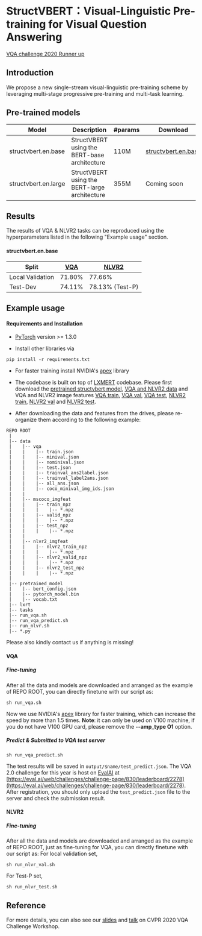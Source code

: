 # StructVBERT：Visual-Linguistic Pre-training for Visual Question Answering

[VQA challenge 2020 Runner up](https://drive.google.com/file/d/1zYnoQqAMpBzdVEEkrdHy6w2h4lj4pEDK/view)

## Introduction
We propose a new single-stream visual-linguistic pre-training scheme by leveraging multi-stage progressive pre-training and multi-task learning.
## Pre-trained models
|Model | Description | #params | Download |
|------------------------|-------------------------------------------|------|------|
|structvbert.en.base | StructVBERT using the BERT-base architecture | 110M | [structvbert.en.base](http://119608.oss-cn-hangzhou-zmf.aliyuncs.com/structvbert/pretrained_model.tar.gz) |
|structvbert.en.large | StructVBERT using the BERT-large architecture | 355M | Coming soon |

## Results
The results of VQA & NLVR2 tasks can be reproduced using the hyperparameters listed in the following "Example usage" section.
#### structvbert.en.base

| Split | [VQA](https://visualqa.org/) | [NLVR2](https://lil.nlp.cornell.edu/nlvr/) |
|--------------------|-------|-------|
|  Local Validation	 |71.80% |77.66% |
| Test-Dev |74.11% |78.13% (Test-P) |

## Example usage
#### Requirements and Installation
* [PyTorch](https://pytorch.org/) version >= 1.3.0

* Install other libraries via
```
pip install -r requirements.txt
```

* For faster training install NVIDIA's [apex](https://github.com/NVIDIA/apex) library
* The codebase is built on top of [LXMERT](https://github.com/airsplay/lxmert) codebase. Please first download the [pretrained structvbert model](http://119608.oss-cn-hangzhou-zmf.aliyuncs.com/structvbert/pretrained_model.tar.gz), [VQA and NLVR2 data](http://119608.oss-cn-hangzhou-zmf.aliyuncs.com/structvbert/data.tar.gz) and VQA and NLVR2 image features [VQA train](http://119608.oss-cn-hangzhou-zmf.aliyuncs.com/structvbert/train_npz.tar.gz), [VQA val](http://119608.oss-cn-hangzhou-zmf.aliyuncs.com/structvbert/valid_npz.tar.gz), [VQA test](http://119608.oss-cn-hangzhou-zmf.aliyuncs.com/structvbert/test_npz.tar.gz), [NLVR2 train](http://119608.oss-cn-hangzhou-zmf.aliyuncs.com/structvbert/nlvr2_train_npz.tar.gz), [NLVR2 val](http://119608.oss-cn-hangzhou-zmf.aliyuncs.com/structvbert/nlvr2_valid_npz.tar.gz) and [NLVR2 test](http://119608.oss-cn-hangzhou-zmf.aliyuncs.com/structvbert/nlvr2_test_npz.tar.gz). 

* After downloading the data and features from the drives, 
please re-organize them according to the following example:
```
REPO ROOT
 |
 |-- data                  
 |    |-- vqa
 |    |    |-- train.json
 |    |    |-- minival.json
 |    |    |-- nominival.json
 |    |    |-- test.json
 |    |    |-- trainval_ans2label.json
 |    |    |-- trainval_label2ans.json
 |    |    |-- all_ans.json
 |    |    |-- coco_minival_img_ids.json
 |    |
 |    |-- mscoco_imgfeat
 |    |    |-- train_npz
 |    |    |    |-- *.npz
 |    |    |-- valid_npz
 |    |    |    |-- *.npz
 |    |    |-- test_npz
 |    |	   |    |-- *.npz
 |    |
 |    |-- nlvr2_imgfeat
 |    |    |-- nlvr2_train_npz
 |    |    |    |-- *.npz
 |    |    |-- nlvr2_valid_npz
 |    |    |    |-- *.npz
 |    |    |-- nlvr2_test_npz
 |    |    |    |-- *.npz
 | 
 |-- pretrained_model
 |    |-- bert_config.json
 |    |-- pytorch_model.bin
 |    |-- vocab.txt
 |-- lxrt
 |-- tasks
 |-- run_vqa.sh
 |-- run_vqa_predict.sh
 |-- run_nlvr.sh
 |-- *.py
```
Please also kindly contact us if anything is missing!

####  VQA
##### Fine-tuning
After all the data and models are downloaded and arranged as the example of  REPO ROOT, you can directly finetune with our script as:
```
sh run_vqa.sh
```
Now we use NVIDIA's [apex](https://github.com/NVIDIA/apex) library for faster training, which can increase the speed by more than 1.5 times. 
**Note**: it can only be used on V100 machine, if you do not have V100 GPU card, please remove the **--amp_type O1** option.

##### Predict & Submitted to VQA test server
```
sh run_vqa_predict.sh
```
The test results will be saved in `output/$name/test_predict.json`. The VQA 2.0 challenge for this year is host on [EvalAI](https://evalai.cloudcv.org/) at [https://eval.ai/web/challenges/challenge-page/830/leaderboard/2278](https://eval.ai/web/challenges/challenge-page/830/leaderboard/2278). After registration, you should only upload the `test_predict.json` file to the server and check the submission result. 

####  NLVR2
##### Fine-tuning
After all the data and models are downloaded and arranged as the example of  REPO ROOT, just as fine-tuning for VQA, you can directly finetune with our script as:
For local validation set, 
```
sh run_nlvr_val.sh
```
For Test-P set,
```
sh run_nlvr_test.sh
```

## Reference
For more details, you can also see our [slides](https://drive.google.com/file/d/1zYnoQqAMpBzdVEEkrdHy6w2h4lj4pEDK/view) and [talk](https://www.youtube.com/watch?v=XvLi-QQh7wk) on CVPR 2020 VQA Challenge Workshop.
